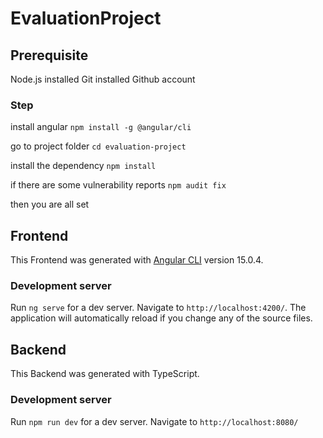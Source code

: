# EvaluationProject

## Prerequisite

Node.js installed
Git installed
Github account

### Step

install angular
`npm install -g @angular/cli`

go to project folder
`cd evaluation-project`

install the dependency
`npm install`

if there are some vulnerability reports
`npm audit fix`

then you are all set

## Frontend

This Frontend was generated with [Angular CLI](https://github.com/angular/angular-cli) version 15.0.4.

### Development server

Run `ng serve` for a dev server. Navigate to `http://localhost:4200/`. The application will automatically reload if you change any of the source files.

## Backend

This Backend was generated with TypeScript.

### Development server

Run `npm run dev` for a dev server. Navigate to `http://localhost:8080/`
